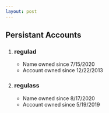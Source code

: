 ```yaml
---
layout: post
---
```

## Persistant Accounts
1. ### regulad
    * Name owned since 7/15/2020
    * Account owned since 12/22/2013
1. ### regulass
    * Name owned since 8/17/2020
    * Account owned since 5/19/2019

